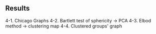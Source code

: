 ## Results

4-1. Chicago Graphs
4-2. Bartlett test of sphericity -> PCA
4-3. Elbod method -> clustering map
4-4. Clustered groups' graph
